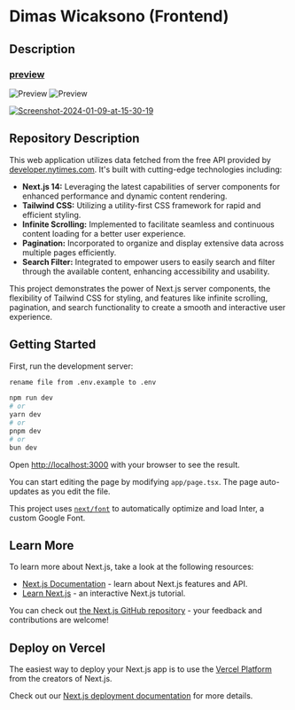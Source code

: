 # Dimas Wicaksono (Frontend)

## Description

### [preview](https://the-news-test.vercel.app/)

![Preview](https://i.ibb.co/MPrVs0v/screencapture-localhost-3000-2024-01-09-14-12-22.png)
![Preview](https://i.ibb.co/zfMP4qk/screencapture-localhost-3000-2024-01-09-14-13-00.png)

<a href="https://ibb.co/2tTm8Sp"><img src="https://i.ibb.co/k8tk3JP/Screenshot-2024-01-09-at-15-30-19.png" alt="Screenshot-2024-01-09-at-15-30-19" border="0"></a>

## Repository Description

This web application utilizes data fetched from the free API provided by [developer.nytimes.com](https://developer.nytimes.com). It's built with cutting-edge technologies including:

- **Next.js 14:** Leveraging the latest capabilities of server components for enhanced performance and dynamic content rendering.
- **Tailwind CSS:** Utilizing a utility-first CSS framework for rapid and efficient styling.
- **Infinite Scrolling:** Implemented to facilitate seamless and continuous content loading for a better user experience.
- **Pagination:** Incorporated to organize and display extensive data across multiple pages efficiently.
- **Search Filter:** Integrated to empower users to easily search and filter through the available content, enhancing accessibility and usability.

This project demonstrates the power of Next.js server components, the flexibility of Tailwind CSS for styling, and features like infinite scrolling, pagination, and search functionality to create a smooth and interactive user experience.

## Getting Started

First, run the development server:

```bash
rename file from .env.example to .env

npm run dev
# or
yarn dev
# or
pnpm dev
# or
bun dev
```

Open [http://localhost:3000](http://localhost:3000) with your browser to see the result.

You can start editing the page by modifying `app/page.tsx`. The page auto-updates as you edit the file.

This project uses [`next/font`](https://nextjs.org/docs/basic-features/font-optimization) to automatically optimize and load Inter, a custom Google Font.

## Learn More

To learn more about Next.js, take a look at the following resources:

- [Next.js Documentation](https://nextjs.org/docs) - learn about Next.js features and API.
- [Learn Next.js](https://nextjs.org/learn) - an interactive Next.js tutorial.

You can check out [the Next.js GitHub repository](https://github.com/vercel/next.js/) - your feedback and contributions are welcome!

## Deploy on Vercel

The easiest way to deploy your Next.js app is to use the [Vercel Platform](https://vercel.com/new?utm_medium=default-template&filter=next.js&utm_source=create-next-app&utm_campaign=create-next-app-readme) from the creators of Next.js.

Check out our [Next.js deployment documentation](https://nextjs.org/docs/deployment) for more details.
